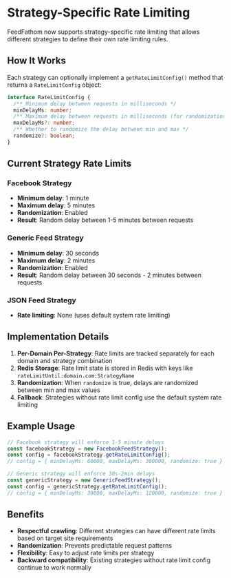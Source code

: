 # Strategy-Specific Rate Limiting

FeedFathom now supports strategy-specific rate limiting that allows different strategies to define their own rate limiting rules.

## How It Works

Each strategy can optionally implement a `getRateLimitConfig()` method that returns a `RateLimitConfig` object:

```typescript
interface RateLimitConfig {
  /** Minimum delay between requests in milliseconds */
  minDelayMs: number;
  /** Maximum delay between requests in milliseconds (for randomization) */
  maxDelayMs?: number;
  /** Whether to randomize the delay between min and max */
  randomize?: boolean;
}
```

## Current Strategy Rate Limits

### Facebook Strategy
- **Minimum delay**: 1 minute
- **Maximum delay**: 5 minutes
- **Randomization**: Enabled
- **Result**: Random delay between 1-5 minutes between requests

### Generic Feed Strategy
- **Minimum delay**: 30 seconds
- **Maximum delay**: 2 minutes
- **Randomization**: Enabled
- **Result**: Random delay between 30 seconds - 2 minutes between requests

### JSON Feed Strategy
- **Rate limiting**: None (uses default system rate limiting)

## Implementation Details

1. **Per-Domain Per-Strategy**: Rate limits are tracked separately for each domain and strategy combination
2. **Redis Storage**: Rate limit state is stored in Redis with keys like `rateLimitUntil:domain.com:StrategyName`
3. **Randomization**: When `randomize` is true, delays are randomized between min and max values
4. **Fallback**: Strategies without rate limit config use the default system rate limiting

## Example Usage

```typescript
// Facebook strategy will enforce 1-5 minute delays
const facebookStrategy = new FacebookFeedStrategy();
const config = facebookStrategy.getRateLimitConfig();
// config = { minDelayMs: 60000, maxDelayMs: 300000, randomize: true }

// Generic strategy will enforce 30s-2min delays
const genericStrategy = new GenericFeedStrategy();
const config = genericStrategy.getRateLimitConfig();
// config = { minDelayMs: 30000, maxDelayMs: 120000, randomize: true }
```

## Benefits

- **Respectful crawling**: Different strategies can have different rate limits based on target site requirements
- **Randomization**: Prevents predictable request patterns
- **Flexibility**: Easy to adjust rate limits per strategy
- **Backward compatibility**: Existing strategies without rate limit config continue to work normally 